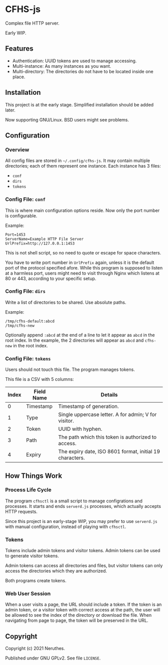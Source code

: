 # CFHS-js

Complex file HTTP server.

Early WIP.

## Features

- Authentication: UUID tokens are used to manage accessing.
- Multi-instance: As many instances as you want.
- Multi-directory: The directories do not have to be located inside one place.

## Installation

This project is at the early stage. Simplified installation should be added later.

Now supporting GNU/Linux. BSD users might see problems.

## Configuration

### Overview

All config files are stored in `~/.config/cfhs-js`.
It may contain multiple directories; each of them represent one instance.
Each instance has 3 files:

- `conf`
- `dirs`
- `tokens`

### Config File: `conf`

This is where main configuration options reside.
Now only the port number is configurable.

Example:

```
Port=1453
ServerName=Example HTTP File Server
UrlPrefix=http://127.0.0.1:1453
```

This is not shell script, so no need to quote or escape for space characters.

You have to write port number in `UrlPrefix` again, unless it is the default
port of the protocol specified afore. While this program is supposed to listen
at a harmless port, users might need to visit through Nginx which listens at
80 or 443, according to your specific setup.

### Config File: `dirs`

Write a list of directories to be shared. Use absolute paths.

Example:

```
/tmp/cfhs-default:abcd
/tmp/cfhs-new
```

Optionally append `:abcd` at the end of a line to let it appear as `abcd` in the
root index.
In the example, the 2 directories will appear as `abcd` and `cfhs-new` in the
root index.

### Config File: `tokens`

Users should not touch this file. The program manages tokens.

This file is a CSV with 5 columns:

Index   | Field Name        | Details
------- | ----------------- | -------
0       | Timestamp         | Timestamp of generation.
1       | Type              | Single uppercase letter. A for admin; V for visitor.
2       | Token             | UUID with hyphen.
3       | Path              | The path which this token is authorized to access.
4       | Expiry            | The expiry date, ISO 8601 format, initial 19 characters.

## How Things Work

### Process Life Cycle

The program `cfhsctl` is a small script to manage configrations and processes.
It starts and ends `serverd.js` processes, which actually accepts HTTP requests.

Since this project is an early-stage WIP, you may prefer to use `serverd.js`
with manual configuration, instead of playing with `cfhsctl`.

### Tokens

Tokens include admin tokens and visitor tokens.
Admin tokens can be used to generate visitor tokens.

Admin tokens can access all directories and files,
but visitor tokens can only access the directories which they are authorized.

Both programs create tokens.

### Web User Session

When a user visits a page, the URL should include a token.
If the token is an admin token, or a visitor token with correct access at the path,
the user will be allowed to see the index of the directory or download the file.
When navigating from page to page, the token will be preserved in the URL.

## Copyright

Copyright (c) 2021 Neruthes.

Published under GNU GPLv2. See file `LICENSE`.
